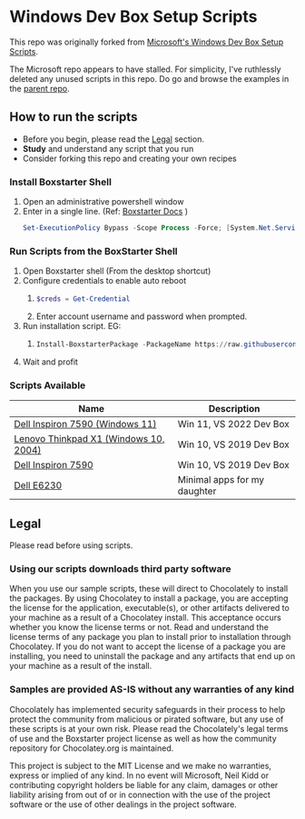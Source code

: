 # Windows Dev Box Setup Scripts

This repo was originally forked from [Microsoft's Windows Dev Box Setup Scripts](https://github.com/microsoft/windows-dev-box-setup-scripts).

The Microsoft repo appears to have stalled. For simplicity, I've ruthlessly deleted any unused scripts in this repo. Do go and browse the examples in the [parent repo](https://github.com/microsoft/windows-dev-box-setup-scripts).


## How to run the scripts

- Before you begin, please read the [Legal](#Legal) section.
- __Study__ and understand any script that you run
- Consider forking this repo and creating your own recipes

### Install Boxstarter Shell

1. Open an administrative powershell window 
1. Enter in a single line. (Ref: [Boxstarter Docs](https://boxstarter.org/installboxstarter#installing-from-the-web) )
    ```powershell
    Set-ExecutionPolicy Bypass -Scope Process -Force; [System.Net.ServicePointManager]::SecurityProtocol = [System.Net.ServicePointManager]::SecurityProtocol -bor 3072; iex ((New-Object System.Net.WebClient).DownloadString('https://boxstarter.org/bootstrapper.ps1')); Get-Boxstarter -Force
    ```
### Run Scripts from the BoxStarter Shell

1. Open Boxstarter shell (From the desktop shortcut)
1. Configure credentials to enable auto reboot
    1. ```powershell
       $creds = Get-Credential
       ```
    1. Enter account username and password when prompted.
1. Run installation script. EG:
    1. ```powershell
       Install-BoxstarterPackage -PackageName https://raw.githubusercontent.com/neilkidd/windows-dev-box-setup-scripts/master/7590_win11_bootstrap.ps1 -Credential $creds
       ```
1. Wait and profit

### Scripts Available

|Name  |Description  |
|---------|---------|
|[Dell Inspiron 7590 (Windows 11)](./7590_win11_bootstrap.ps1)| Win 11, VS 2022 Dev Box |
|[Lenovo Thinkpad X1 (Windows 10, 2004)](./thinkpad_x1_bootstrap.ps1)| Win 10, VS 2019 Dev Box |
|<a href='./7590_bootstrap.ps1'>Dell Inspiron 7590   | Win 10, VS 2019 Dev Box |
|<a href='./e6230_bootstrap.ps1'>Dell E6230     | Minimal apps for my daughter|

## Legal
Please read before using scripts.

### Using our scripts downloads third party software

When you use our sample scripts, these will direct to Chocolately to install the packages.
By using Chocolatey to install a package, you are accepting the license for the application, executable(s), or other artifacts delivered to your machine as a result of a Chocolatey install. This acceptance occurs whether you know the license terms or not. Read and understand the license terms of any package you plan to install prior to installation through Chocolatey. If you do not want to accept the license of a package you are installing, you need to uninstall the package and any artifacts that end up on your machine as a result of the install.

### Samples are provided AS-IS without any warranties of any kind

Chocolately has implemented security safeguards in their process to help protect the community from malicious or pirated software, but any use of these scripts is at your own risk.  Please read the Chocolately's legal terms of use and the Boxstarter project license as well as how the community repository for Chocolatey.org is maintained.

This project is subject to the MIT License and we make no warranties, express or implied of any kind. In no event will Microsoft, Neil Kidd or contributing copyright holders be liable for any claim, damages or other liability arising from out of or in connection with the use of the project software or the use of other dealings in the project software.
